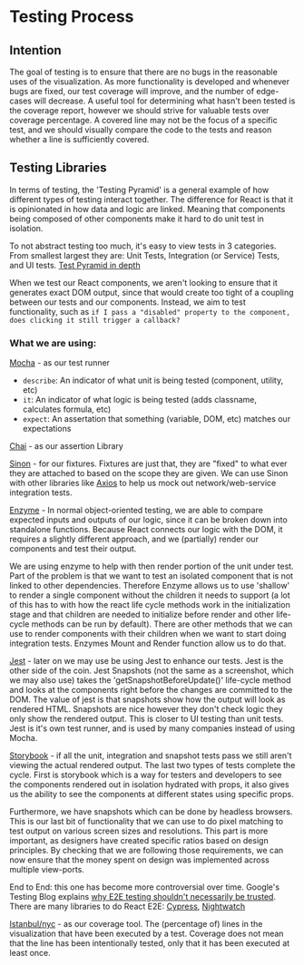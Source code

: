 # Testing Process

## Intention

The goal of testing is to ensure that there are no bugs in the reasonable uses
of the visualization. As more functionality is developed and whenever bugs are
fixed, our test coverage will improve, and the number of edge-cases will
decrease. A useful tool for determining what hasn't been tested is the coverage
report, however we should strive for valuable tests over coverage percentage. A
covered line may not be the focus of a specific test, and we should visually
compare the code to the tests and reason whether a line is sufficiently covered.

## Testing Libraries

In terms of testing, the 'Testing Pyramid' is a general example of how different
types of testing interact together. The difference for React is that it is
opinionated in how data and logic are linked. Meaning that components being
composed of other components make it hard to do unit test in isolation.

To not abstract testing too much, it's easy to view tests in 3 categories.
From smallest largest they are: Unit Tests, Integration (or Service) Tests,
and UI tests.
[Test Pyramid in depth](https://martinfowler.com/articles/practical-test-pyramid.html)

When we test our React components, we aren't looking to ensure that it generates
exact DOM output, since that would create too tight of a coupling between our
tests and our components. Instead, we aim to test functionality, such as `if I
pass a "disabled" property to the component, does clicking it still trigger a
callback?`

### What we are using:

[Mocha](https://mochajs.org/) - as our test runner

* `describe`: An indicator of what unit is being tested (component, utility, etc)
* `it`: An indicator of what logic is being tested (adds classname, calculates
  formula, etc)
* `expect`: An assertation that something (variable, DOM, etc) matches our
  expectations

[Chai](https://www.chaijs.com/) - as our assertion Library

[Sinon](https://sinonjs.org/) - for our fixtures. Fixtures are just that, they
are "fixed" to what ever they are attached to based on the scope they are given.
 We can use Sinon with other libraries like [Axios](https://github.com/axios/axios)
 to help us mock out network/web-service integration tests.

[Enzyme](https://airbnb.io/enzyme/) - In normal object-oriented testing, we are
able to compare expected inputs and outputs of our logic, since it can be broken
down into standalone functions. Because React connects our logic with the DOM,
it requires a slightly different approach, and we (partially) render our components
and test their output.

We are using enzyme to help with then render portion of the unit under test.
Part of the problem is that we want to test an isolated component that is not
linked to other dependencies. Therefore Enzyme allows us to use 'shallow' to
render a single component without the children it needs to support (a lot of
this has to with how the react life cycle methods work in the initialization
stage and that children are needed to initialize before render and other
life-cycle methods can be run by default). There are other methods that we can
use to render components with their children when we want to start doing integration
tests. Enzymes Mount and Render function allow us to do that.

[Jest](https://jestjs.io/) - later on we may use be using Jest to enhance our
tests. Jest is the other side of the coin. Jest Snapshots (not the same as a
screenshot, which we may also use) takes the 'getSnapshotBeforeUpdate()' life-cycle
method and looks at the components right before the changes are committed to the
DOM. The value of jest is that snapshots show how the output will look as rendered
HTML. Snapshots are nice however they don't check logic they only show the
rendered output. This is closer to UI testing than unit tests. Jest is it's own
test runner, and is used by many companies instead of using Mocha.

[Storybook](https://storybook.js.org/) - if all the unit, integration and
snapshot tests pass we still aren't viewing the actual rendered output. The last
two types of tests complete the cycle. First is storybook which is a way for
testers and developers to see the components rendered out in isolation hydrated
with props, it also gives us the ability to see the components at different
states using specific props.

Furthermore, we have snapshots which can be done by headless browsers.
This is our last bit of functionality that we can use to do pixel matching to
test output on various screen sizes and resolutions. This part is more important,
as designers have created specific ratios based on design principles. By
checking that we are following those requirements, we can now ensure that the
money spent on design was implemented across multiple view-ports.

End to End: this one has become more controversial over time. Google's Testing
Blog explains [why E2E testing shouldn't necessarily be trusted](https://testing.googleblog.com/2015/04/just-say-no-to-more-end-to-end-tests.html).
There are many libraries to do React E2E: [Cypress](https://www.cypress.io/), [Nightwatch](http://nightwatchjs.org/)

[Istanbul/nyc](https://istanbul.js.org/) - as our coverage tool.
The (percentage of) lines in the visualization that have been
executed by a test. Coverage does not mean that the line has been intentionally
tested, only that it has been executed at least once.
